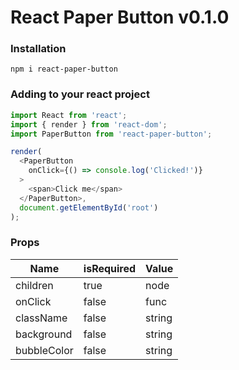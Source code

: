 # React Paper Button v0.1.0

### Installation

```
npm i react-paper-button
```

### Adding to your react project

```javascript
import React from 'react';
import { render } from 'react-dom';
import PaperButton from 'react-paper-button';

render(
  <PaperButton
    onClick={() => console.log('Clicked!')}
  >
    <span>Click me</span>
  </PaperButton>,
  document.getElementById('root')
);
```

### Props

| Name       | isRequired     | Value          |
| ---------- | -------------- | -------------- |
| children   | true           | node           |
| onClick    | false          | func           |
| className  | false          | string         |
| background | false          | string         |
| bubbleColor| false          | string         |